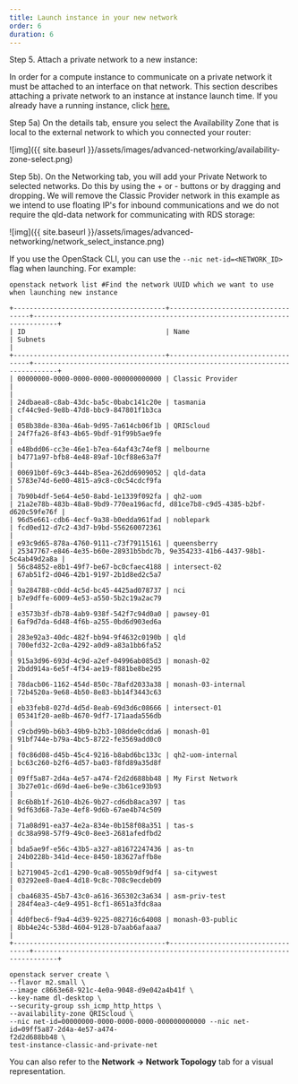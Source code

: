 ```yaml
---
title: Launch instance in your new network
order: 6
duration: 6
---
```


Step 5. Attach a private network to a new instance:

In order for a compute instance to communicate on a private network it must be attached to an interface on that network. This section describes attaching a private network to an instance at instance launch time. If you already have a running instance, click [here.]({{sitebase.url}}/advanced-networking/09-making-changes)

Step 5a) On the details tab, ensure you select the Availability Zone that is local to the external network to which you connected your router:

![img]({{ site.baseurl }}/assets/images/advanced-networking/availability-zone-select.png)

Step 5b). On the Networking tab, you will add your Private Network to selected networks. Do this by using the + or - buttons or by dragging and dropping. We will remove the Classic Provider network in this example as we intend to use floating IP's for inbound communications and we do not require the qld-data network for communicating with RDS storage:

![img]({{ site.baseurl }}/assets/images/advanced-networking/network_select_instance.png)



If you use the OpenStack CLI, you can use the `--nic net-id=<NETWORK_ID>` flag when launching. For example:

```
openstack network list #Find the network UUID which we want to use when launching new instance

+--------------------------------------+-----------------------------------+----------------------------------------------------------------------------+
| ID                                   | Name                              | Subnets                                                                    |
+--------------------------------------+-----------------------------------+----------------------------------------------------------------------------+
| 00000000-0000-0000-0000-000000000000 | Classic Provider                  |                                                                            |
| 24dbaea8-c8ab-43dc-ba5c-0babc141c20e | tasmania                          | cf44c9ed-9e8b-47d8-bbc9-847801f1b3ca                                       |
| 058b38de-830a-46ab-9d95-7a614cb06f1b | QRIScloud                         | 24f7fa26-8f43-4b65-9bdf-91f99b5ae9fe                                       |
| e48bdd06-cc3e-46e1-b7ea-64af43c74ef8 | melbourne                         | b4771a97-bfb8-4e48-89af-10cf88e63a7f                                       |
| 00691b0f-69c3-444b-85ea-262dd6909052 | qld-data                          | 5783e74d-6e00-4815-a9c8-c0c54cdcf9fa                                       |
| 7b90b4df-5e64-4e50-8abd-1e1339f092fa | qh2-uom                           | 21a2e78b-483b-48a8-9bd9-770ea196acfd, d81ce7b8-c9d5-4385-b2bf-d620c59fe76f |
| 96d5e661-cdb6-4ecf-9a38-b0edda961fad | noblepark                         | fcd0ed12-d7c2-43d7-b9bd-556260072361                                       |
| e93c9d65-878a-4760-9111-c73f79115161 | queensberry                       | 25347767-e846-4e35-b60e-28931b5bdc7b, 9e354233-41b6-4437-98b1-5c4ab49d2a8a |
| 56c84852-e8b1-49f7-be67-bc0cfaec4188 | intersect-02                      | 67ab51f2-d046-42b1-9197-2b1d8ed2c5a7                                       |
| 9a284788-c0dd-4c5d-bc45-4425ad078737 | nci                               | b7e9dffe-6009-4e53-a550-5b2c19a2ac79                                       |
| e3573b3f-db78-4ab9-938f-542f7c94d0a0 | pawsey-01                         | 6af9d7da-6d48-4f6b-a255-0bd6d903ed6a                                       |
| 283e92a3-40dc-482f-bb94-9f4632c0190b | qld                               | 700efd32-2c0a-4292-a0d9-a83a1bb6fa52                                       |
| 915a3d96-693d-4c9d-a2ef-04996ab085d3 | monash-02                         | 2bdd914a-6e5f-4f34-ae19-f881be8be295                                       |
| 78dacb06-1162-454d-850c-78afd2033a38 | monash-03-internal                | 72b4520a-9e68-4b50-8e83-bb14f3443c63                                       |
| eb33feb8-027d-4d5d-8eab-69d3d6c08666 | intersect-01                      | 05341f20-ae8b-4670-9df7-171aada556db                                       |
| c9cbd99b-b6b3-49b9-b2b3-108dde0cdda6 | monash-01                         | 91bf744e-b79a-4bc5-8722-fe3569add0c0                                       |
| f0c86d08-d45b-45c4-9216-b8abd6bc133c | qh2-uom-internal                  | bc63c260-b2f6-4d57-ba03-f8fd89a35d8f                                       |
| 09ff5a87-2d4a-4e57-a474-f2d2d688bb48 | My First Network                  | 3b27e01c-d69d-4ae6-be9e-c3b61ce93b93                                       |
| 8c6b8b1f-2610-4b26-9b27-cd6db8aca397 | tas                               | 9df63d68-7a3e-4ef8-9d6b-67ae4b74c509                                       |
| 71a08d91-ea37-4e2a-834e-0b158f08a351 | tas-s                             | dc38a998-57f9-49c0-8ee3-2681afedfbd2                                       |
| bda5ae9f-e56c-43b5-a327-a81672247436 | as-tn                             | 24b0228b-341d-4ece-8450-183627affb8e                                       |
| b2719045-2cd1-4290-9ca8-9055b9df9df4 | sa-citywest                       | 03292ee8-0ae4-4d18-9c8c-708c9ecdeb09                                       |
| cba46835-45b7-43c0-a616-365302c3a634 | asm-priv-test                     | 284f4ea3-c4e9-4951-8cf1-8651a3fdc8aa                                       |
| 4d0fbec6-f9a4-4d39-9225-082716c64008 | monash-03-public                  | 8bb4e24c-538d-4604-9128-b7aab6afaaa7                                       |
+--------------------------------------+-----------------------------------+----------------------------------------------------------------------------+

openstack server create \
--flavor m2.small \
--image c8663e68-921c-4e0a-9048-d9e042a4b41f \
--key-name dl-desktop \
--security-group ssh_icmp_http_https \
--availability-zone QRIScloud \
--nic net-id=00000000-0000-0000-0000-000000000000 --nic net-id=09ff5a87-2d4a-4e57-a474-
f2d2d688bb48 \
test-instance-classic-and-private-net
```

You can also refer to the **Network -> Network Topology** tab for a visual representation.
